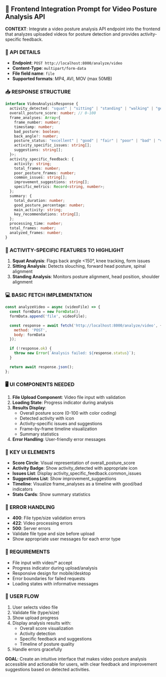 ## 🎯 Frontend Integration Prompt for Video Posture Analysis API

**CONTEXT**: Integrate a video posture analysis API endpoint into the frontend that analyzes uploaded videos for posture detection and provides activity-specific feedback.

### 🔗 API DETAILS
- **Endpoint**: `POST http://localhost:8000/analyze/video`
- **Content-Type**: `multipart/form-data`
- **File field name**: `file`
- **Supported formats**: MP4, AVI, MOV (max 50MB)

### 📥 RESPONSE STRUCTURE
```typescript
interface VideoAnalysisResponse {
  activity_detected: "squat" | "sitting" | "standing" | "walking" | "general";
  overall_posture_score: number; // 0-100
  frame_analyses: Array<{
    frame_number: number;
    timestamp: number;
    bad_posture: boolean;
    back_angle?: number;
    posture_status: "excellent" | "good" | "fair" | "poor" | "bad" | "very_bad";
    activity_specific_issues: string[];
    suggestions: string[];
  }>;
  activity_specific_feedback: {
    activity: string;
    total_frames: number;
    poor_posture_frames: number;
    common_issues: string[];
    improvement_suggestions: string[];
    specific_metrics: Record<string, number>;
  };
  summary: {
    total_duration: number;
    good_posture_percentage: number;
    main_activity: string;
    key_recommendations: string[];
  };
  processing_time: number;
  total_frames: number;
  analyzed_frames: number;
}
```

### 🎯 ACTIVITY-SPECIFIC FEATURES TO HIGHLIGHT
1. **Squat Analysis**: Flags back angle <150°, knee tracking, form issues
2. **Sitting Analysis**: Detects slouching, forward head posture, spinal alignment
3. **Standing Analysis**: Monitors posture alignment, head position, shoulder alignment

### 💻 BASIC FETCH IMPLEMENTATION
```javascript
const analyzeVideo = async (videoFile) => {
  const formData = new FormData();
  formData.append('file', videoFile);
  
  const response = await fetch('http://localhost:8000/analyze/video', {
    method: 'POST',
    body: formData
  });
  
  if (!response.ok) {
    throw new Error(`Analysis failed: ${response.status}`);
  }
  
  return await response.json();
};
```

### 🖥️ UI COMPONENTS NEEDED
1. **File Upload Component**: Video file input with validation
2. **Loading State**: Progress indicator during analysis
3. **Results Display**: 
   - Overall posture score (0-100 with color coding)
   - Detected activity with icon
   - Activity-specific issues and suggestions
   - Frame-by-frame timeline visualization
   - Summary statistics
4. **Error Handling**: User-friendly error messages

### 🎨 KEY UI ELEMENTS
- **Score Circle**: Visual representation of overall_posture_score
- **Activity Badge**: Show activity_detected with appropriate icon
- **Issues List**: Display activity_specific_feedback.common_issues
- **Suggestions List**: Show improvement_suggestions
- **Timeline**: Visualize frame_analyses as a timeline with good/bad indicators
- **Stats Cards**: Show summary statistics

### 🚫 ERROR HANDLING
- **400**: File type/size validation errors
- **422**: Video processing errors
- **500**: Server errors
- Validate file type and size before upload
- Show appropriate user messages for each error type

### 📱 REQUIREMENTS
- File input with video/* accept
- Progress indicator during upload/analysis
- Responsive design for mobile/desktop
- Error boundaries for failed requests
- Loading states with informative messages

### 🎯 USER FLOW
1. User selects video file
2. Validate file (type/size)
3. Show upload progress
4. Display analysis results with:
   - Overall score visualization
   - Activity detection
   - Specific feedback and suggestions
   - Timeline of posture quality
5. Handle errors gracefully

**GOAL**: Create an intuitive interface that makes video posture analysis accessible and actionable for users, with clear feedback and improvement suggestions based on detected activities.
